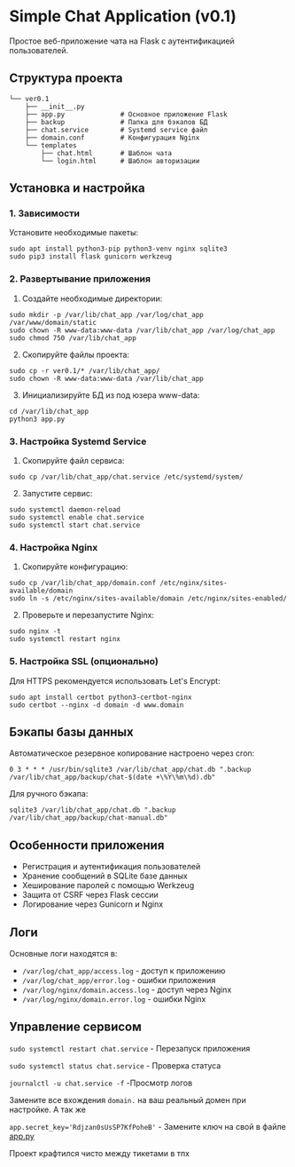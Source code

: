 # Simple Chat Application (v0.1)

Простое веб-приложение чата на Flask с аутентификацией пользователей.

## Структура проекта

```
└── ver0.1
    ├── __init__.py
    ├── app.py              # Основное приложение Flask
    ├── backup              # Папка для бэкапов БД
    ├── chat.service        # Systemd service файл
    ├── domain.conf         # Конфигурация Nginx
    └── templates
        ├── chat.html       # Шаблон чата
        └── login.html      # Шаблон авторизации
```

## Установка и настройка

### 1. Зависимости

Установите необходимые пакеты:
```
sudo apt install python3-pip python3-venv nginx sqlite3
sudo pip3 install flask gunicorn werkzeug
```

### 2. Развертывание приложения

1. Создайте необходимые директории:
```
sudo mkdir -p /var/lib/chat_app /var/log/chat_app /var/www/domain/static
sudo chown -R www-data:www-data /var/lib/chat_app /var/log/chat_app
sudo chmod 750 /var/lib/chat_app
```

2. Скопируйте файлы проекта:
```
sudo cp -r ver0.1/* /var/lib/chat_app/
sudo chown -R www-data:www-data /var/lib/chat_app
```

3. Инициализируйте БД из под юзера www-data:
```
cd /var/lib/chat_app
python3 app.py
```



### 3. Настройка Systemd Service

1. Скопируйте файл сервиса:
```
sudo cp /var/lib/chat_app/chat.service /etc/systemd/system/
```

2. Запустите сервис:
```
sudo systemctl daemon-reload
sudo systemctl enable chat.service
sudo systemctl start chat.service
```

### 4. Настройка Nginx

1. Скопируйте конфигурацию:
```
sudo cp /var/lib/chat_app/domain.conf /etc/nginx/sites-available/domain
sudo ln -s /etc/nginx/sites-available/domain /etc/nginx/sites-enabled/
```

2. Проверьте и перезапустите Nginx:
```
sudo nginx -t
sudo systemctl restart nginx
```

### 5. Настройка SSL (опционально)

Для HTTPS рекомендуется использовать Let's Encrypt:
```
sudo apt install certbot python3-certbot-nginx
sudo certbot --nginx -d domain -d www.domain
```

## Бэкапы базы данных

Автоматическое резервное копирование настроено через cron:
```
0 3 * * * /usr/bin/sqlite3 /var/lib/chat_app/chat.db ".backup /var/lib/chat_app/backup/chat-$(date +\%Y\%m\%d).db"
```

Для ручного бэкапа:
```
sqlite3 /var/lib/chat_app/chat.db ".backup /var/lib/chat_app/backup/chat-manual.db"
```

## Особенности приложения

- Регистрация и аутентификация пользователей
- Хранение сообщений в SQLite базе данных
- Хеширование паролей с помощью Werkzeug
- Защита от CSRF через Flask сессии
- Логирование через Gunicorn и Nginx

## Логи

Основные логи находятся в:
- `/var/log/chat_app/access.log` - доступ к приложению
- `/var/log/chat_app/error.log` - ошибки приложения
- `/var/log/nginx/domain.access.log` - доступ через Nginx
- `/var/log/nginx/domain.error.log` - ошибки Nginx

## Управление сервисом

`sudo systemctl restart chat.service` - Перезапуск приложения

`sudo systemctl status chat.service` - Проверка статуса

`journalctl -u chat.service -f` -Просмотр логов


Замените все вхождения `domain.` на ваш реальный домен при настройке.
А так же

`app.secret_key='Rdjzan0sUsSP7KfPoheB'` - Замените ключ на свой в файле [app.py](app.py)

Проект крафтился чисто между тикетами в тпх
